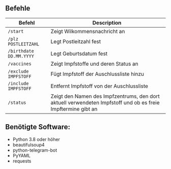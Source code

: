 ## Befehle

| Befehl | Description |
|----------|----------|
| ```/start``` | Zeigt Wilkommensnachricht an
| ```/plz POSTLEITZAHL``` | Legt Postleitzahl fest
| ```/birthdate DD.MM.YYYY``` | Legt Geburtsdatum fest
| ```/vaccines``` | Zeigt Impfstoffe und deren Status an
| ```/exclude IMPFSTOFF``` | Fügt Impfstoff der Auschlussliste hinzu
| ```/include IMPFSTOFF``` | Entfernt Impfstoff von der Auschlussliste
| ```/status``` | Zeigt den Namen des Impfzentrums, den dort aktuell verwendeten Impfstoff und ob es freie Impftermine gibt an

## Benötigte Software:
* Python 3.8 oder höher
* beautifulsoup4
* python-telegram-bot
* PyYAML
* requests
